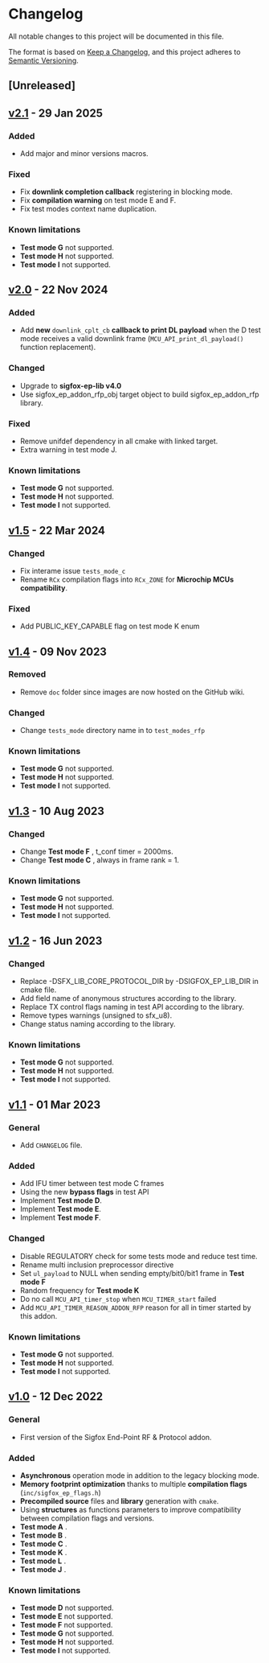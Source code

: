 # Changelog

All notable changes to this project will be documented in this file.

The format is based on [Keep a Changelog](https://keepachangelog.com/en/1.0.0/),
and this project adheres to [Semantic Versioning](https://semver.org/spec/v2.0.0.html).

## [Unreleased]

## [v2.1](https://github.com/sigfox-tech-radio/sigfox-ep-addon-rfp/releases/tag/v2.1) - 29 Jan 2025

### Added

* Add major and minor versions macros.

### Fixed

* Fix **downlink completion callback** registering in blocking mode.
* Fix **compilation warning** on test mode E and F.
* Fix test modes context name duplication.

### Known limitations

* **Test mode G** not supported.
* **Test mode H** not supported.
* **Test mode I** not supported.

## [v2.0](https://github.com/sigfox-tech-radio/sigfox-ep-addon-rfp/releases/tag/v2.0) - 22 Nov 2024

### Added

* Add **new** `downlink_cplt_cb` **callback to print DL payload** when the D test mode receives a valid downlink frame (`MCU_API_print_dl_payload()` function replacement).

### Changed

* Upgrade to **sigfox-ep-lib v4.0**
* Use sigfox_ep_addon_rfp_obj target object to build sigfox_ep_addon_rfp library.

### Fixed

* Remove unifdef dependency in all cmake with linked target.
* Extra warning in test mode J.

### Known limitations

* **Test mode G** not supported.
* **Test mode H** not supported.
* **Test mode I** not supported.

## [v1.5](https://github.com/sigfox-tech-radio/sigfox-ep-addon-rfp/releases/tag/v1.5) - 22 Mar 2024

### Changed

* Fix interame issue `tests_mode_c`
* Rename `RCx` compilation flags into `RCx_ZONE` for **Microchip MCUs compatibility**.

### Fixed

* Add PUBLIC_KEY_CAPABLE flag on test mode K enum

## [v1.4](https://github.com/sigfox-tech-radio/sigfox-ep-addon-rfp/releases/tag/v1.4) - 09 Nov 2023

### Removed

* Remove `doc` folder since images are now hosted on the GitHub wiki.

### Changed

* Change `tests_mode` directory name in to `test_modes_rfp`

### Known limitations

* **Test mode G** not supported.
* **Test mode H** not supported.
* **Test mode I** not supported.

## [v1.3](https://github.com/sigfox-tech-radio/sigfox-ep-addon-rfp/releases/tag/v1.3) - 10 Aug 2023

### Changed

* Change **Test mode F** , t_conf timer = 2000ms.  
* Change **Test mode C** , always in frame rank = 1.

### Known limitations

* **Test mode G** not supported.
* **Test mode H** not supported.
* **Test mode I** not supported.

## [v1.2](https://github.com/sigfox-tech-radio/sigfox-ep-addon-rfp/releases/tag/v1.2) - 16 Jun 2023

### Changed

* Replace -DSFX_LIB_CORE_PROTOCOL_DIR by -DSIGFOX_EP_LIB_DIR in cmake file.  
* Add field name of anonymous structures  according to the library.
* Replace TX control flags naming in test API according to the library.
* Remove types warnings (unsigned to sfx_u8).
* Change status naming according to the library.

### Known limitations

* **Test mode G** not supported.
* **Test mode H** not supported.
* **Test mode I** not supported.

## [v1.1](https://github.com/sigfox-tech-radio/sigfox-ep-addon-rfp/releases/tag/v1.1) - 01 Mar 2023

### General

* Add `CHANGELOG` file.

### Added

* Add IFU timer between test mode C frames
* Using the new **bypass flags** in test API
* Implement **Test mode D**.
* Implement **Test mode E**.
* Implement **Test mode F**.

### Changed

* Disable REGULATORY check for some tests mode and reduce test time.
* Rename multi inclusion preprocessor directive  
* Set `ul_payload` to NULL when sending empty/bit0/bit1 frame in **Test mode F**
* Random frequency for **Test mode K**
* Do no call `MCU_API_timer_stop` when  `MCU_TIMER_start` failed
* Add  `MCU_API_TIMER_REASON_ADDON_RFP` reason for all in timer started by this addon.


### Known limitations

* **Test mode G** not supported.
* **Test mode H** not supported.
* **Test mode I** not supported.

## [v1.0](https://github.com/sigfox-tech-radio/sigfox-ep-addon-rfp/releases/tag/v1.0) - 12 Dec 2022

### General

* First version of the Sigfox End-Point RF & Protocol addon.

### Added

* **Asynchronous** operation mode in addition to the legacy blocking mode.
* **Memory footprint optimization** thanks to multiple **compilation flags** (`inc/sigfox_ep_flags.h`)
* **Precompiled source** files and **library** generation with `cmake`.
* Using **structures** as functions parameters to improve compatibility between compilation flags and versions.
* **Test mode A** .
* **Test mode B** .
* **Test mode C** .
* **Test mode K** .
* **Test mode L** .
* **Test mode J** .

### Known limitations

* **Test mode D** not supported.
* **Test mode E** not supported.
* **Test mode F** not supported.
* **Test mode G** not supported.
* **Test mode H** not supported.
* **Test mode I** not supported.
